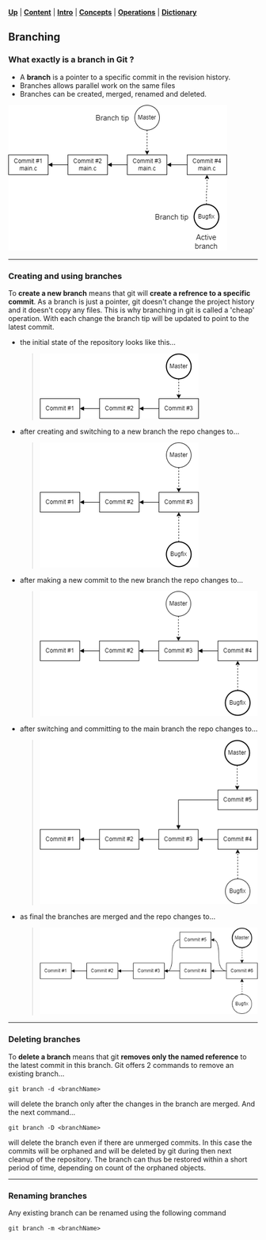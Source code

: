 [**Up**](concepts.md) |
[**Content**](../README.md) |
[**Intro**](../01-Introduction/introduction.md) |
[**Concepts**](../02-Concepts/concepts.md) |
[**Operations**](../03-Operations/operations.md) |
[**Dictionary**](../04-Appendix/dictionary.md)

## Branching

### What exactly is a branch in Git ?

 - A **branch** is a pointer to a specific commit in the revision history.
 - Branches allows parallel work on the same files
 - Branches can be created, merged, renamed and deleted.

![branch](../Assets/images/git-branch-overview.png)

-------------------------------------------------------------------------------
### Creating and using branches

To **create a new branch** means that git will **create a refrence to a 
specific commit**. As a branch is just a pointer, git doesn't change the 
project history and it doesn't copy any files. This is why branching in git 
is called a 'cheap' operation. With each change the branch tip will be 
updated to point to the latest commit.

- the initial state of the repository looks like this...
    > ![Initial repo](../Assets/images/git-branch-before.png)
  
- after creating and switching to a new branch the repo changes to...
    > ![New branch](../Assets/images/git-branch-new.png)

- after making a new commit to the new branch the repo changes to...
    > ![Change bugfix](../Assets/images/git-branch-change-bugfix.png)

- after switching and committing to the main branch the repo changes to...
    > ![Change main](../Assets/images/git-branch-change-main.png)

- as final the branches are merged and the repo changes to...
    > ![Merge branches](../Assets/images/git-branch-merge.png)
  
-------------------------------------------------------------------------------
### Deleting branches

To **delete a branch** means that git **removes only the named 
reference** to the latest commit in this branch. Git offers 2 commands to 
remove an existing branch...

```
git branch -d <branchName>
```
will delete the branch only after the changes in the branch are merged. And 
the next command...

```
git branch -D <branchName>
```
will delete the branch even if there are unmerged commits. In this case the 
commits will be orphaned and will be deleted by git during then next 
cleanup of the repository. The branch can thus be restored within a short 
period of time, depending on count of the orphaned objects.

-------------------------------------------------------------------------------
### Renaming branches

Any existing branch can be renamed using the following command
```
git branch -m <branchName>
```